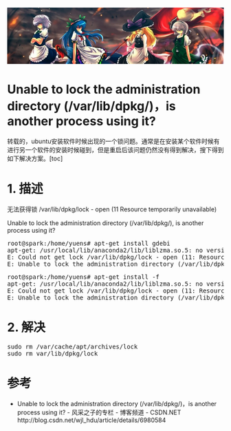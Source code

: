 [![header](../../../assets/header09.jpg)](https://yuenshome.github.io)

# Unable to lock the administration directory (/var/lib/dpkg/)，is another process using it?

转载的，ubuntu安装软件时候出现的一个锁问题。通常是在安装某个软件时候有进行另一个软件的安装时候碰到，但是重启后该问题仍然没有得到解决，搜下得到如下解决方案。[toc]
<h1>1. 描述</h1>
无法获得锁 /var/lib/dpkg/lock - open (11 Resource temporarily unavailable)

Unable to lock the administration directory (/var/lib/dpkg/), is another process using it?
<pre class="lang:python decode:true ">root@spark:/home/yuens# apt-get install gdebi
apt-get: /usr/local/lib/anaconda2/lib/liblzma.so.5: no version information available (required by /usr/lib/x86_64-linux-gnu/libapt-pkg.so.5.0)
E: Could not get lock /var/lib/dpkg/lock - open (11: Resource temporarily unavailable)
E: Unable to lock the administration directory (/var/lib/dpkg/), is another process using it?</pre>
<pre class="lang:python decode:true  ">root@spark:/home/yuens# apt-get install -f
apt-get: /usr/local/lib/anaconda2/lib/liblzma.so.5: no version information available (required by /usr/lib/x86_64-linux-gnu/libapt-pkg.so.5.0)
E: Could not get lock /var/lib/dpkg/lock - open (11: Resource temporarily unavailable)
E: Unable to lock the administration directory (/var/lib/dpkg/), is another process using it?
</pre>
<!--more-->
<h1>2. 解决</h1>
<pre class="lang:sh decode:true">sudo rm /var/cache/apt/archives/lock
sudo rm var/lib/dpkg/lock</pre>
<h1>参考</h1>
<ul>
	<li>Unable to lock the administration directory (/var/lib/dpkg/)，is another process using it? - 风采之子的专栏 - 博客频道 - CSDN.NET
http://blog.csdn.net/wjl_hdu/article/details/6980584</li>
</ul>
